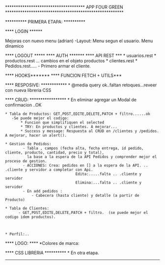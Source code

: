
************************************* APP FOUR GREEN *******************************************************

********** PRIMERA ETAPA: **********

**** LOGIN ****** 

   Mejoras con nuevo menu (adrian)
     -Layout: Menu segun el usuario. Menu dinamico

**** LOGOUT *****
**** AUTH *******
**** API REST ***
    * usuarios.rest
	* productos.rest  ... cambios en el objeto productos 
	* clientes.rest
    * Pedidos.rest.....
       - Primero armar el cliente.
          

**** HOOKS*******
**** FUNCION FETCH + UTILS***

**** RESPOSIVE: ************
    * @media query ok..faltan retoques...reveer con nueva libreria CSS
  
**** CRUD: *****************
    * En eliminar agregar un Modal de confirmacion ..OK
    
    * Tabla de Productos: GET,POST,EDITE,DELETE,PATCH + filtro......ok 
	   -Se puede mejor el codigo: 
	       * Funcion que simplifiquen el selected
		   * TRY: En productos y clientes. A mejorar...
           * Success y message: Respuesta al CRUD en /clientes y /pedidos. A mejorar, hacer un alert().

    * Gestion de Pedidos: 
            - Tabla , campos (fecha alta, fecha entrega, id pedido, cliente, producto, cantidad, precio y total), 
              la base a la espera de la API Pedidos y comprender mejor el proceso de gestion.
            - ACCIONES: Crea: pedidos en [] a la espera de la API. .. .cliente y servidor a completar con Api.
                                    Edita:.....falta .. .cliente y servidor
                                    Elimina:...falta .. .cliente y servidor
            - En add pedidos : 
                - Cabecera (hasta cliente) y detalle (a partir de Producto)
             
    * Tabla de Clientes: 
          - GET,POST,EDITE,DELETE,PATCH + filtro.  (se puede mejor el codigo idem productos).
          
          
          
    * Perfil:..

**** LOGO: ****
    *Colores de marca:


**** CSS LIBRERIA **********
    * En otra etapa.


****




